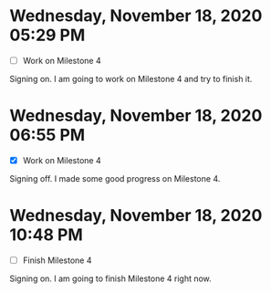 # Wednesday, November 18, 2020 05:29 PM
- [ ] Work on Milestone 4

Signing on. I am going to work on Milestone 4 and try to finish it.

# Wednesday, November 18, 2020 06:55 PM
- [X] Work on Milestone 4

Signing off. I made some good progress on Milestone 4.

# Wednesday, November 18, 2020 10:48 PM
- [ ] Finish Milestone 4

Signing on. I am going to finish Milestone 4 right now.

